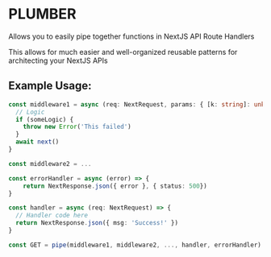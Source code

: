 # PLUMBER

Allows you to easily pipe together functions in NextJS API Route Handlers

This allows for much easier and well-organized reusable patterns for architecting your NextJS APIs

## Example Usage:

```ts
const middleware1 = async (req: NextRequest, params: { [k: string]: unknown }, next) => {
  // Logic
  if (someLogic) {
    throw new Error('This failed')
  }
  await next()
}

const middleware2 = ...

const errorHandler = async (error) => {
    return NextResponse.json({ error }, { status: 500})
}

const handler = async (req: NextRequest) => {
  // Handler code here
  return NextResponse.json({ msg: 'Success!' })
}

const GET = pipe(middleware1, middleware2, ..., handler, errorHandler)
```

